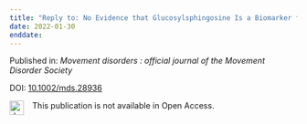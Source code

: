 ```yaml
---
title: "Reply to: No Evidence that Glucosylsphingosine Is a Biomarker for Parkinson Disease."
date: 2022-01-30
enddate:
---
```


Published in: *Movement disorders : official journal of the Movement Disorder Society*

DOI: [10.1002/mds.28936](https://doi.org/10.1002/mds.28936)

<img src="https://upload.wikimedia.org/wikipedia/commons/thumb/0/0e/Closed_Access_logo_transparent.svg/1200px-Closed_Access_logo_transparent.svg.png" alt="drawing" width="25" align="left"/> &nbsp;&nbsp;&nbsp;This publication is not available in Open Access.


